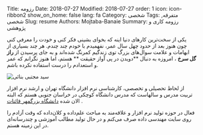 Title: رزومه‌
Date: 2018-07-27
Modified: 2018-07-27
order: 1
icon: icon-ribbon2
show_on_home: false
lang: fa
Category: شخصی
Tags: متفرقه, شخصی
Slug: resume
Authors:  Mojtaba-Banaie
Summary: رزومه کاری و پژوهشی



یکی از سخت‌ترین کارهای دنیا اینه که بخوای بشینی فکر کنی و خودت را معرفی کنی چون هنوز بعد از حدود چهل سال عمر، نفهمیدم با خودم چند چندم. هر چند بسیاری از ابهامات و علامت سوال‌های بزرگ توی زندگیم کمرنگ شده‌اند و  به جای پرسیدن از **راز گل سرخ** ، امروزه به دنبال **دویدن در پی آواز حقیقت ** هستم، اما هنوز  نگرانم که عمر و استعدادم را درست استفاده نکرده باشم. 

![سید مجتبی بنائی]({static}/images/static/Mojtaba44.jpg)


از لحاظ تحصیلی  و تخصصی، کارشناسی نرم افزار دانشگاه تهران و ارشد نرم افزار تربیت مدرس و سالهاست که مدرس دانشگاه کوچکی در خراسان جنوبی هستم که البته الان شده [دانشگاه بزرگمهر قائنات](http://buqaen.ac.ir) . 

فعال در حوزه تولید نرم افزار و علاقه‌مند به مباحث علم‌داده و کلان‌داده که وقت آزادم را روی سایت مهندسی داده صرف می‌کنم و در حال تولید مطالب آموزشی و چندرسانه‌ای در این زمینه هستم. 